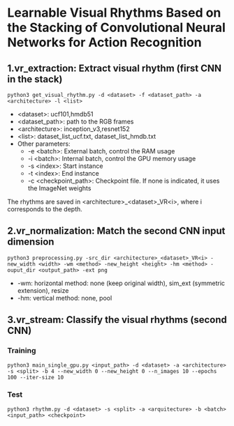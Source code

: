 # Learnable Visual Rhythms Based on the Stacking of Convolutional Neural Networks for Action Recognition

## 1.vr_extraction: Extract visual rhythm (first CNN in the stack)

```
python3 get_visual_rhythm.py -d <dataset> -f <dataset_path> -a <architecture> -l <list>
```

* \<dataset\>: ucf101,hmdb51
* \<dataset_path\>: path to the RGB frames
* \<architecture\>: inception_v3,resnet152
* \<list\>: dataset_list_ucf.txt, dataset_list_hmdb.txt
* Other parameters:
  * -e \<batch\>: External batch, control the RAM usage
  * -i \<batch\>: Internal batch, control the GPU memory usage
  * -s \<index\>: Start instance
  * -t \<index\>: End instance
  * -c \<checkpoint_path\>: Checkpoint file. If none is indicated, it uses the ImageNet weights
  
 The rhythms are saved in \<architecture\>_\<dataset\>_VR\<i\>, where i corresponds to the depth.

 
## 2.vr_normalization: Match the second CNN input dimension

```
python3 preprocessing.py -src_dir <architecture>_<dataset>_VR<i> -new_width <width> -wm <method> -new_height <height> -hm <method> -ouput_dir <output_path> -ext png
```

* -wm: horizontal method: none (keep original width), sim_ext (symmetric extension), resize
* -hm: vertical method: none, pool

## 3.vr_stream: Classify the visual rhythms (second CNN)

### Training 

```
python3 main_single_gpu.py <input_path> -d <dataset> -a <architecture> -s <split> -b 4 --new_width 0 --new_height 0 --n_images 10 --epochs 100 --iter-size 10
```

### Test

```
python3 rhythm.py -d <dataset> -s <split> -a <arquitecture> -b <batch> <input_path> <checkpoint>
```




